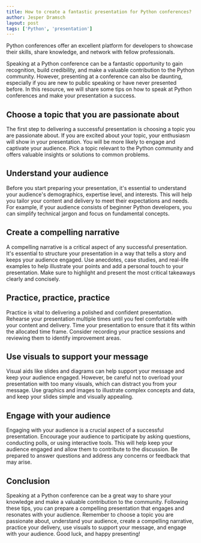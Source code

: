 ```yaml
---
title: How to create a fantastic presentation for Python conferences?
author: Jesper Dramsch
layout: post
tags: ['Python', 'presentation']
---
```


Python conferences offer an excellent platform for developers to showcase their skills, share knowledge, and network with fellow professionals.

Speaking at a Python conference can be a fantastic opportunity to gain recognition, build credibility, and make a valuable contribution to the Python community. However, presenting at a conference can also be daunting, especially if you are new to public speaking or have never presented before. In this resource, we will share some tips on how to speak at Python conferences and make your presentation a success.

## Choose a topic that you are passionate about

The first step to delivering a successful presentation is choosing a topic you are passionate about. If you are excited about your topic, your enthusiasm will show in your presentation. You will be more likely to engage and captivate your audience. Pick a topic relevant to the Python community and offers valuable insights or solutions to common problems.

## Understand your audience

Before you start preparing your presentation, it's essential to understand your audience's demographics, expertise level, and interests. This will help you tailor your content and delivery to meet their expectations and needs. For example, if your audience consists of beginner Python developers, you can simplify technical jargon and focus on fundamental concepts.

## Create a compelling narrative

A compelling narrative is a critical aspect of any successful presentation. It's essential to structure your presentation in a way that tells a story and keeps your audience engaged. Use anecdotes, case studies, and real-life examples to help illustrate your points and add a personal touch to your presentation. Make sure to highlight and present the most critical takeaways clearly and concisely.

## Practice, practice, practice

Practice is vital to delivering a polished and confident presentation. Rehearse your presentation multiple times until you feel comfortable with your content and delivery. Time your presentation to ensure that it fits within the allocated time frame. Consider recording your practice sessions and reviewing them to identify improvement areas.

## Use visuals to support your message

Visual aids like slides and diagrams can help support your message and keep your audience engaged. However, be careful not to overload your presentation with too many visuals, which can distract you from your message. Use graphics and images to illustrate complex concepts and data, and keep your slides simple and visually appealing.

## Engage with your audience

Engaging with your audience is a crucial aspect of a successful presentation. Encourage your audience to participate by asking questions, conducting polls, or using interactive tools. This will help keep your audience engaged and allow them to contribute to the discussion. Be prepared to answer questions and address any concerns or feedback that may arise.

## Conclusion

Speaking at a Python conference can be a great way to share your knowledge and make a valuable contribution to the community. Following these tips, you can prepare a compelling presentation that engages and resonates with your audience. Remember to choose a topic you are passionate about, understand your audience, create a compelling narrative, practice your delivery, use visuals to support your message, and engage with your audience. Good luck, and happy presenting!
